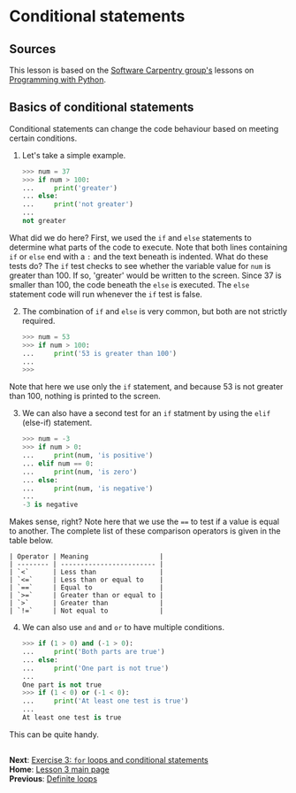 # Conditional statements
## Sources
This lesson is based on the [Software Carpentry group's](http://software-carpentry.org/) lessons on [Programming with Python](http://swcarpentry.github.io/python-novice-inflammation/).

## Basics of conditional statements
Conditional statements can change the code behaviour based on meeting certain conditions.

1. Let's take a simple example.

    ```python
    >>> num = 37
    >>> if num > 100:
    ...     print('greater')
    ... else:
    ...     print('not greater')
    ...
    not greater
    ```
What did we do here? First, we used the `if` and `else` statements to determine what parts of the code to execute. Note that both lines containing `if` or `else` end with a `:` and the text beneath is indented. What do these tests do? The `if` test checks to see whether the variable value for `num` is greater than 100. If so, 'greater' would be written to the screen. Since 37 is smaller than 100, the code beneath the `else` is executed. The `else` statement code will run whenever the `if` test is false.

2. The combination of `if` and `else` is very common, but both are not strictly required.

    ```python
    >>> num = 53
    >>> if num > 100:
    ...     print('53 is greater than 100')
    ...
    >>>
    ```
Note that here we use only the `if` statement, and because 53 is not greater than 100, nothing is printed to the screen.

3. We can also have a second test for an `if` statment by using the `elif` (else-if) statement.

    ```python
    >>> num = -3
    >>> if num > 0:
    ...     print(num, 'is positive')
    ... elif num == 0:
    ...     print(num, 'is zero')
    ... else:
    ...     print(num, 'is negative')
    ...
    -3 is negative
    ```
Makes sense, right? Note here that we use the `==` to test if a value is equal to another. The complete list of these comparison operators is given in the table below.

    | Operator | Meaning                  |
    | -------- | ------------------------ |
    | `<`      | Less than                |
    | `<=`     | Less than or equal to    |
    | `==`     | Equal to                 |
    | `>=`     | Greater than or equal to |
    | `>`      | Greater than             |
    | `!=`     | Not equal to             |

4. We can also use `and` and `or` to have multiple conditions.

    ```python
    >>> if (1 > 0) and (-1 > 0):
    ...     print('Both parts are true')
    ... else:
    ...     print('One part is not true')
    ...
    One part is not true
    >>> if (1 < 0) or (-1 < 0):
    ...     print('At least one test is true')
    ...
    At least one test is true
    ```
This can be quite handy.

## 
**Next**: [Exercise 3: `for` loops and conditional statements](https://classroom.github.com/assignment-invitations/f8a6eacb78c2f06f8834b391d129a6ab)<br/>
**Home**: [Lesson 3 main page](https://github.com/Python-for-geo-people/Lesson-3-Loops-Conditional-Statements)<br/>
**Previous**: [Definite loops](for-loops.md)
